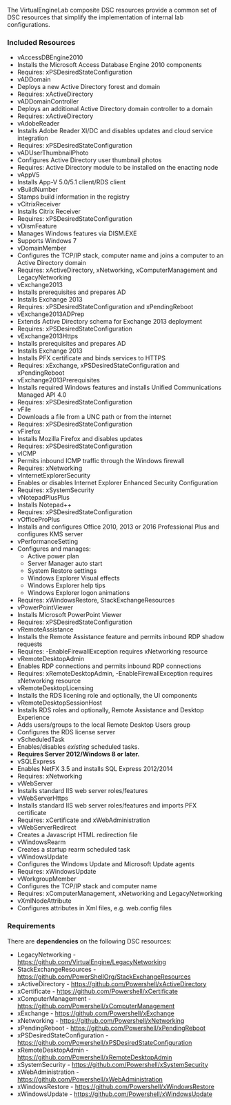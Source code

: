 The VirtualEngineLab composite DSC resources provide a common set of DSC resources that simplify the
implementation of internal lab configurations.

### Included Resources
* vAccessDBEngine2010
 * Installs the Microsoft Access Database Engine 2010 components
 * Requires: xPSDesiredStateConfiguration
* vADDomain
 * Deploys a new Active Directory forest and domain
 * Requires: xActiveDirectory
* vADDomainController
 * Deploys an additional Active Directory domain controller to a domain
 * Requires: xActiveDirectory
* vAdobeReader
 * Installs Adobe Reader XI/DC and disables updates and cloud service integration
 * Requires: xPSDesiredStateConfiguration
* vADUserThumbnailPhoto
 * Configures Active Directory user thumbnail photos
 * Requires: Active Directory module to be installed on the enacting node
* vAppV5
 * Installs App-V 5.0/5.1 client/RDS client
* vBuildNumber
 * Stamps build information in the registry
* vCitrixReceiver
 * Installs Citrix Receiver
 * Requires: xPSDesiredStateConfiguration
* vDismFeature
 * Manages Windows features via DISM.EXE
 * Supports Windows 7
* vDomainMember
 * Configures the TCP/IP stack, computer name and joins a computer to an Active Directory domain
 * Requires: xActiveDirectory, xNetworking, xComputerManagement and LegacyNetworking
* vExchange2013
 * Installs prerequisites and prepares AD
 * Installs Exchange 2013
 * Requires: xPSDesiredStateConfiguration and xPendingReboot
* vExchange2013ADPrep
 * Extends Active Directory schema for Exchange 2013 deployment
 * Requires: xPSDesiredStateConfiguration
* vExchange2013Https
 * Installs prerequisites and prepares AD
 * Installs Exchange 2013
 * Installs PFX certificate and binds services to HTTPS
 * Requires: xExchange, xPSDesiredStateConfiguration and xPendingReboot
* vExchange2013Prerequisites
 * Installs required Windows features and installs Unified Communications Managed API 4.0
 * Requires: xPSDesiredStateConfiguration
* vFile
 * Downloads a file from a UNC path or from the internet
 * Requires: xPSDesiredStateConfiguration
* vFirefox
 * Installs Mozilla Firefox and disables updates
 * Requires: xPSDesiredStateConfiguration
* vICMP
 * Permits inbound ICMP traffic through the Windows firewall
 * Requires: xNetworking
* vInternetExplorerSecurity
 * Enables or disables Internet Explorer Enhanced Security Configuration
 * Requires: xSystemSecurity
* vNotepadPlusPlus
 * Installs Notepad++
 * Requires: xPSDesiredStateConfiguration
* vOfficeProPlus
 * Installs and configures Office 2010, 2013 or 2016 Professional Plus and configures KMS server
* vPerformanceSetting
 * Configures and manages:
   * Active power plan
   * Server Manager auto start
   * System Restore settings
   * Windows Explorer Visual effects
   * Windows Explorer help tips
   * Windows Explorer logon animations
 * Requires: xWindowsRestore, StackExchangeResources
* vPowerPointViewer
 * Installs Microsoft PowerPoint Viewer
 * Requires: xPSDesiredStateConfiguration
* vRemoteAssistance
 * Installs the Remote Assistance feature and permits inbound RDP shadow requests
 * Requires: -EnableFirewallException requires xNetworking resource
* vRemoteDesktopAdmin
 * Enables RDP connections and permits inbound RDP connections
 * Requires: xRemoteDesktopAdmin, -EnableFirewallException requires xNetworking resource
* vRemoteDesktopLicensing
 * Installs the RDS licening role and optionally, the UI components
* vRemoteDesktopSessionHost
 * Installs RDS roles and optionally, Remote Assistance and Desktop Experience
 * Adds users/groups to the local Remote Desktop Users group
 * Configures the RDS license server
* vScheduledTask
 * Enables/disables _existing_ scheduled tasks.
 * __Requires Server 2012/Windows 8 or later.__
* vSQLExpress
 * Enables NetFX 3.5 and installs SQL Express 2012/2014
 * Requires: xNetworking
* vWebServer
 * Installs standard IIS web server roles/features
* vWebServerHttps
 * Installs standard IIS web server roles/features and imports PFX certificate
 * Requires: xCertificate and xWebAdministration
* vWebServerRedirect
 * Creates a Javascript HTML redirection file
* vWindowsRearm
 * Creates a startup rearm scheduled task
* vWindowsUpdate
 * Configures the Windows Update and Microsoft Update agents
 * Requires: xWindowsUpdate
* vWorkgroupMember
 * Configures the TCP/IP stack and computer name
 * Requires: xComputerManagement, xNetworking and LegacyNetworking
* vXmlNodeAttribute
 * Configures attributes in Xml files, e.g. web.config files

### Requirements
There are __dependencies__ on the following DSC resources:

* LegacyNetworking - https://github.com/VirtualEngine/LegacyNetworking
* StackExchangeResources - https://github.com/PowerShellOrg/StackExchangeResources
* xActiveDirectory - https://github.com/Powershell/xActiveDirectory
* xCertificate - https://github.com/Powershell/xCertificate
* xComputerManagement - https://github.com/Powershell/xComputerManagement
* xExchange - https://github.com/Powershell/xExchange
* xNetworking - https://github.com/Powershell/xNetworking
* xPendingReboot - https://github.com/Powershell/xPendingReboot
* xPSDesiredStateConfiguration - https://github.com/Powershell/xPSDesiredStateConfiguration
* xRemoteDesktopAdmin - https://github.com/Powershell/xRemoteDesktopAdmin
* xSystemSecurity - https://github.com/Powershell/xSystemSecurity
* xWebAdministration - https://github.com/Powershell/xWebAdministration
* xWindowsRestore - https://github.com/Powershell/xWindowsRestore
* xWindowsUpdate - https://github.com/Powershell/xWindowsUpdate
